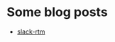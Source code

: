 <html>
<head>
<meta charset="UTF-8">
<link rel="stylesheet" type="text/css" href="/menu.css" >
</head>
<body>
<div>

Some blog posts
===============

- [slack-rtm](slack-rtm.html)

</div>
</body>
</html>